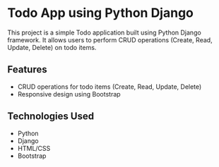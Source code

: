 # Todo App using Python Django

This project is a simple Todo application built using Python Django framework. It allows users to perform CRUD operations (Create, Read, Update, Delete) on todo items.

## Features
- CRUD operations for todo items (Create, Read, Update, Delete)
- Responsive design using Bootstrap

## Technologies Used

- Python
- Django
- HTML/CSS
- Bootstrap
